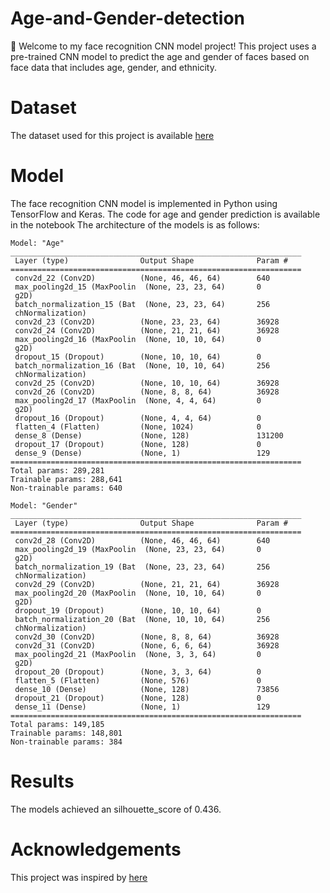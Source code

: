 # Age-and-Gender-detection
👋 Welcome to my face recognition CNN model project! This project uses a pre-trained CNN model to predict the age and gender of faces based on face data that includes age, gender, and ethnicity.

# Dataset
The dataset used for this project is available [here](https://www.kaggle.com/datasets/nipunarora8/age-gender-and-ethnicity-face-data-csv)

# Model
The face recognition CNN model is implemented in Python using TensorFlow and Keras. The code for age and gender prediction is available in the notebook  The architecture of the models is as follows:
~~~
Model: "Age"
_________________________________________________________________
 Layer (type)                Output Shape              Param #   
=================================================================
 conv2d_22 (Conv2D)          (None, 46, 46, 64)        640       
 max_pooling2d_15 (MaxPoolin  (None, 23, 23, 64)       0         
 g2D)                                                            
 batch_normalization_15 (Bat  (None, 23, 23, 64)       256       
 chNormalization)                                                
 conv2d_23 (Conv2D)          (None, 23, 23, 64)        36928     
 conv2d_24 (Conv2D)          (None, 21, 21, 64)        36928     
 max_pooling2d_16 (MaxPoolin  (None, 10, 10, 64)       0         
 g2D)                                                            
 dropout_15 (Dropout)        (None, 10, 10, 64)        0         
 batch_normalization_16 (Bat  (None, 10, 10, 64)       256       
 chNormalization)                                                
 conv2d_25 (Conv2D)          (None, 10, 10, 64)        36928     
 conv2d_26 (Conv2D)          (None, 8, 8, 64)          36928     
 max_pooling2d_17 (MaxPoolin  (None, 4, 4, 64)         0         
 g2D)                                                            
 dropout_16 (Dropout)        (None, 4, 4, 64)          0         
 flatten_4 (Flatten)         (None, 1024)              0         
 dense_8 (Dense)             (None, 128)               131200    
 dropout_17 (Dropout)        (None, 128)               0         
 dense_9 (Dense)             (None, 1)                 129       
=================================================================
Total params: 289,281
Trainable params: 288,641
Non-trainable params: 640
~~~

~~~
Model: "Gender"
_________________________________________________________________
 Layer (type)                Output Shape              Param #   
=================================================================
 conv2d_28 (Conv2D)          (None, 46, 46, 64)        640       
 max_pooling2d_19 (MaxPoolin  (None, 23, 23, 64)       0         
 g2D)                                                            
 batch_normalization_19 (Bat  (None, 23, 23, 64)       256       
 chNormalization)                                                
 conv2d_29 (Conv2D)          (None, 21, 21, 64)        36928     
 max_pooling2d_20 (MaxPoolin  (None, 10, 10, 64)       0         
 g2D)                                                            
 dropout_19 (Dropout)        (None, 10, 10, 64)        0         
 batch_normalization_20 (Bat  (None, 10, 10, 64)       256       
 chNormalization)                                                
 conv2d_30 (Conv2D)          (None, 8, 8, 64)          36928     
 conv2d_31 (Conv2D)          (None, 6, 6, 64)          36928     
 max_pooling2d_21 (MaxPoolin  (None, 3, 3, 64)         0         
 g2D)                                                            
 dropout_20 (Dropout)        (None, 3, 3, 64)          0         
 flatten_5 (Flatten)         (None, 576)               0         
 dense_10 (Dense)            (None, 128)               73856     
 dropout_21 (Dropout)        (None, 128)               0         
 dense_11 (Dense)            (None, 1)                 129       
=================================================================
Total params: 149,185
Trainable params: 148,801
Non-trainable params: 384
~~~

# Results
The models achieved an silhouette_score
of 0.436. 

# Acknowledgements
This project was inspired by [here](https://www.kaggle.com/code/gcdatkin/face-image-classification-with-cnns)
